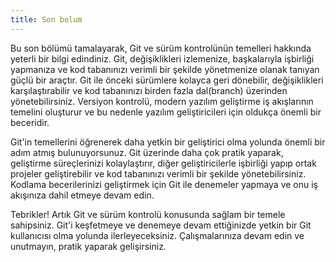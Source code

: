 ```yaml
---
title: Son bolum
---
```


Bu son bölümü tamalayarak, Git ve sürüm kontrolünün temelleri hakkında yeterli bir bilgi edindiniz. Git, değişiklikleri izlemenize, başkalarıyla işbirliği yapmanıza ve kod tabanınızı verimli bir şekilde yönetmenize olanak tanıyan güçlü bir araçtır. Git ile önceki sürümlere kolayca geri dönebilir, değişiklikleri karşılaştırabilir ve kod tabanınızı birden fazla dal(branch) üzerinden yönetebilirsiniz. Versiyon kontrolü, modern yazılım geliştirme iş akışlarının temelini oluşturur ve bu nedenle yazılım geliştiricileri için oldukça önemli bir beceridir.

Git'in temellerini öğrenerek daha yetkin bir geliştirici olma yolunda önemli bir adım atmış bulunuyorsunuz. Git üzerinde daha çok pratik yaparak, geliştirme süreçlerinizi kolaylaştırır, diğer geliştiricilerle işbirliği yapıp ortak projeler geliştirebilir ve kod tabanınızı verimli bir şekilde yönetebilirsiniz. Kodlama becerilerinizi geliştirmek için Git ile denemeler yapmaya ve onu iş akışınıza dahil etmeye devam edin.

Tebrikler! Artık Git ve sürüm kontrolü konusunda sağlam bir temele sahipsiniz. Git'i keşfetmeye ve denemeye devam ettiğinizde yetkin bir Git kullanıcısı olma yolunda ilerleyeceksiniz. Çalışmalarınıza devam edin ve unutmayın, pratik yaparak gelişirsiniz.

